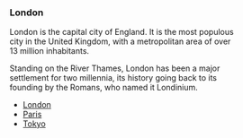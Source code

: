 <html lang="en">
<head>
<title>CSS Template</title>
<meta charset="utf-8">
<meta name="viewport" content="width=device-width, initial-scale=1">
	<script type="text/javascript" src="script/libs.min.js"></script>
	<script type="text/javascript" src="script/Config.js"></script>
	<script type="text/javascript" src="script/Piece.js"?></script>
<style>
* {
  box-sizing: border-box;
}

body {
  font-family: Arial, Helvetica, sans-serif;
}

/* Style the header */
header {
  padding: 30px;
  text-align: center;
  font-size: 35px;
  color: white;
}

/* Container for flexboxes */
section {
  display: -webkit-flex;
  display: flex;
}


aside {
  -webkit-flex: 1;
  -ms-flex: 1;
  flex: 1;
  padding: 20px;
}


/* Style the list inside the menu */
nav ul {
  list-style-type: none;
  padding: 0;
}

/* Style the content */
article {
  -webkit-flex: 3;
  -ms-flex: 3;
  flex: 3;
  padding: 10px;
}

/* Style the footer */
footer {
  padding: 10px;
  text-align: center;
  color: white;
}

/* Responsive layout - makes the menu and the content (inside the section) sit on top of each other instead of next to each other */
@media (max-width: 600px) {
  section {
    -webkit-flex-direction: column;
    flex-direction: column;
  }
}
</style>
</head>
<body onload="init('myCanvas', Piece, Config);">

<section>
	<aside>
		<canvas id="myCanvas" style="position:absolute;z-index:2;left:0;top:0;" resize="false" width="150" height="100"</canvas>
	</aside>
	
<article>
	<h1>London</h1>
	<p>London is the capital city of England. It is the most populous city in the  United Kingdom, with a metropolitan area of over 13 million inhabitants.</p>
	<p>Standing on the River Thames, London has been a major settlement for two millennia, its history going back to its founding by the Romans, who named it Londinium.</p>
</article>
	
<aside>
	<ul>
		<li><a href="#">London</a></li>
		<li><a href="#">Paris</a></li>
		<li><a href="#">Tokyo</a></li>
	</ul>
</aside>
  
</section>



</body>
</html>
